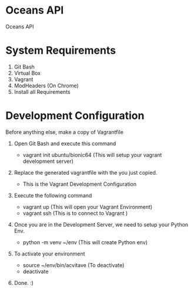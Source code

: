 # Oceans API

Oceans API

# System Requirements
1. Git Bash
2. Virtual Box
3. Vagrant
4. ModHeaders (On Chrome)
5. Install all Requirements


# Development Configuration
Before anything else, make a copy of Vagrantfile
1. Open Git Bash and execute this command
    - vagrant init ubuntu/bionic64
    (This will setup your vagrant development server)
2. Replace the generated vagrantfile with the you just copied.
    - This is the Vagrant Development Configuration
3. Execute the following command
    - vagrant up
    (This will open your Vagrant Environment)
    - vagrant ssh
    (This is to connect to Vagrant )
4. Once you are in the Development Server, we need to setup your Python Env.
    - python -m venv ~/env
    (This will create Python env)
5. To activate your environment
    - source ~/env/bin/acvitave
    (To deactivate)
    - deactivate

6. Done. :)